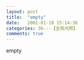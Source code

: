 ```yaml
---
layout: post
title:  "empty"
date:   2001-01-10 15:14:36
categories: 36---【全局光照】
comments: true
---
```

empty
